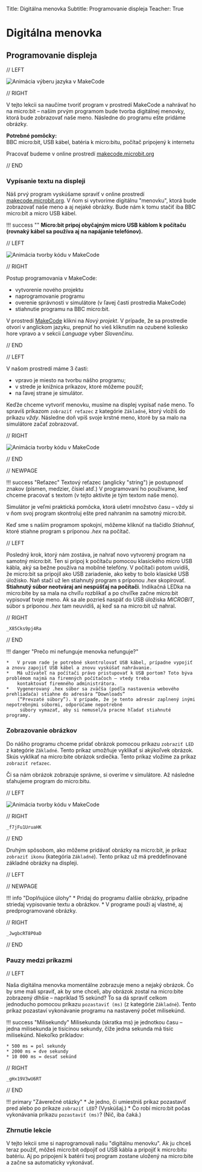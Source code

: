 Title:   Digitálna menovka
Subtitle:    Programovanie displeja
Teacher:    True

# Digitálna menovka
## Programovanie displeja


// LEFT

![Animácia výberu jazyka v MakeCode](images/makecode_home.png)


// RIGHT

<div markdown="1" class="lection-desc">
V tejto lekcii sa naučíme tvoriť program v prostredí MakeCode a nahrávať ho na micro:bit – naším prvým programom
bude tvorba digitálnej menovky, ktorá bude zobrazovať naše meno. Následne do programu ešte pridáme obrázky.
</div>

**Potrebné pomôcky:**  
BBC micro:bit, USB kábel, batéria k micro:bitu, počítač pripojený k internetu

Pracovať budeme v online prostredí [makecode.microbit.org](https://makecode.microbit.org/)

// END


### Vypísanie textu na displeji

Náš prvý program vyskúšame spraviť v online prostredí [makecode.microbit.org](https://makecode.microbit.org/).
V ňom si vytvoríme digitálnu "menovku", ktorá bude zobrazovať naše meno a aj nejaké obrázky. Bude nám k tomu stačiť iba
BBC micro:bit a micro USB kábel.


!!! success ""
    **Micro:bit pripoj obyčajným micro USB káblom k počítaču (rovnaký kábel sa používa aj na napájanie telefónov).**

// LEFT

![Animácia tvorby kódu v MakeCode](images/makecode_show_string.png)

// RIGHT

Postup programovania v MakeCode:

* vytvorenie nového projektu
* naprogramovanie programu
* overenie správnosti v simulátore (v ľavej časti prostredia MakeCode)
* stiahnutie programu na BBC micro:bit.

V prostredí [MakeCode](https://makecode.microbit.org/) klikni na *Nový projekt*. V prípade, že sa prostredie otvorí
v anglickom jazyku, prepnúť ho vieš kliknutím na ozubené koliesko hore vpravo a v sekcii *Language* vyber
*Slovenčinu*.

// END


// LEFT



V našom prostredí máme 3 časti:

* vpravo je miesto na tvorbu nášho programu;
* v strede je knižnica príkazov, ktoré môžeme použiť;
* na ľavej strane je simulátor.

Keďže chceme vytvoriť menovku, musíme na displej vypísať naše meno. To spravíš príkazom `zobraziť reťazec` z kategórie
`Základné`, ktorý vložíš do príkazu *vždy*. Následne doň vpíš svoje krstné meno, ktoré by sa malo na simulátore začať zobrazovať.

// RIGHT

![Animácia tvorby kódu v MakeCode](images/makecode_string.png)

// END

// NEWPAGE

!!! success "Reťazec"
    Textový reťazec (anglicky "string") je postupnosť znakov (písmen, medzier, čísiel atď.) V programovaní
    ho používame, keď chceme pracovať s textom (v tejto aktivite je tým textom naše meno).



Simulátor je veľmi praktická pomôcka, ktorá ušetrí množstvo času – vždy si v ňom svoj program skontroluj ešte pred
nahraním na samotný micro:bit.

Keď sme s naším programom spokojní, môžeme kliknúť na tlačidlo *Stiahnuť*, ktoré stiahne program s príponou *.hex* na
počítač.

// LEFT


Posledný krok, ktorý nám zostáva, je nahrať novo vytvorený program na samotný micro:bit. Ten si pripoj
k počítaču pomocou klasického micro USB kábla, aký sa bežne používa na mobilné telefóny. V počítači potom uvidíš,
že micro:bit sa pripojil ako USB zariadenie, ako keby to bolo klasické USB úložisko. Naň stačí už len stiahnutý
program s príponou *.hex* skopírovať. **Stiahnutý súbor neotváraj ani nespúšťaj na počítači**.
Indikačná LEDka na micro:bite by sa mala na chvíľu rozblikať a po chvíľke
začne micro:bit vypisovať tvoje meno. Ak sa ale pozrieš naspäť do USB úložiska *MICROBIT*, súbor s príponou *.hex* tam neuvidíš, aj keď sa na micro:bit už nahral.

// RIGHT

```makecode
_X85Cks9pj4Ra
```

// END


!!! danger "Prečo mi nefunguje menovka nefunguje?"

    *   V prvom rade je potrebné skontrolovať USB kábel, prípadne vypojiť a znovu zapojiť USB kábel a znovu vyskúšať nahrávanie.
    *   Má užívateľ na počítači právo pristupovať k USB portom? Toto býva problémom najmä na firemných počítačoch – vtedy treba
        kontaktovať firemného administrátora.
    *   Vygenerovaný .hex súbor sa zväčša (podľa nastavenia webového prehliadača) stiahne do adresára “Downloads”
        (“Prevzaté súbory”). V prípade, že je tento adresár zaplnený inými nepotrebnými súbormi, odporúčame nepotrebné
         súbory vymazať, aby si nemusel/a pracne hľadať stiahnuté programy.
   
       
### Zobrazovanie obrázkov

Do nášho programu chceme pridať obrázok pomocou príkazu `zobraziť LED` z kategórie `Základné`. Tento príkaz umožňuje
vyklikať si akýkoľvek obrázok. Skús vyklikať na micro:bite obrázok srdiečka. Tento príkaz vložíme za príkaz `zobraziť
reťazec`.

Či sa nám obrázok zobrazuje správne, si overíme v simulátore. Až následne sťahujeme program do micro:bitu.

// LEFT

![Animácia tvorby kódu v MakeCode](images/makecode_heart.png)

// RIGHT

```makecode
_f7jFu1UruaHK
```

// END

Druhým spôsobom, ako môžeme pridávať obrázky na micro:bit, je príkaz `zobraziť ikonu` (kategória `Základné`). Tento príkaz už má preddefinované
 základné obrázky na displeji.

// LEFT

// NEWPAGE

!!! info "Doplňujúce úlohy"
    * Pridaj do programu ďalšie obrázky, prípadne striedaj vypisovanie textu a obrázkov.
    * V programe použi aj vlastné, aj predprogramované obrázky.

// RIGHT

```makecode
_JwgbcRT8P0aD
```

// END

### Pauzy medzi príkazmi

// LEFT

Naša digitálna menovka momentálne zobrazuje meno a nejaký obrázok. Čo by sme mali spraviť, ak by sme chceli, aby obrázok zostal na micro:bite
zobrazený dlhšie – napríklad 15 sekúnd? To sa dá spraviť celkom jednoducho pomocou príkazu `pozastaviť (ms)`
(z kategórie `Základné`). Tento príkaz pozastaví vykonávanie programu na nastavený počet milisekúnd.

!!! success "Milisekundy"
    Milisekunda (skratka ms) je jednotkou času – jedna milisekunda je tisícinou sekundy, čiže jedna sekunda má tisíc
    milisekúnd. Niekoľko príkladov:

    * 500 ms = pol sekundy
    * 2000 ms = dve sekundy
    * 10 000 ms = desať sekúnd 

// RIGHT

```makecode
_gHx19V3wU6RT
```   
    
// END

!!! primary "Záverečné otázky"
    * Je jedno, či umiestniš príkaz pozastaviť pred alebo po príkaze `zobraziť LED`? (Vyskúšaj.)
    * Čo robí micro:bit počas vykonávania príkazu `pozastaviť (ms)`? (Nič, iba čaká.)
    
### Zhrnutie lekcie
V tejto lekcii sme si naprogramovali našu "digitálnu menovku". Ak ju chceš teraz použiť, môžeš micro:bit odpojiť od USB kábla a pripojiť k micro:bitu batériu. Aj po pripojení k batérii tvoj program zostane uložený na micro:bite a začne sa automaticky vykonávať.